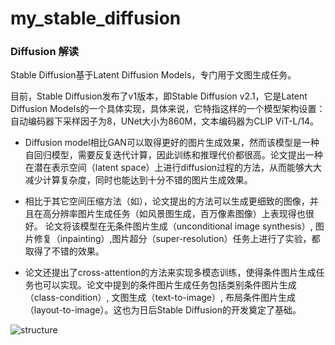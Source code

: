 # my_stable_diffusion


### Diffusion 解读

Stable Diffusion基于Latent Diffusion Models，专门用于文图生成任务。

目前，Stable Diffusion发布了v1版本，即Stable Diffusion v2.1，它是Latent Diffusion Models的一个具体实现，具体来说，它特指这样的一个模型架构设置：自动编码器下采样因子为8，UNet大小为860M，文本编码器为CLIP ViT-L/14。


- Diffusion model相比GAN可以取得更好的图片生成效果，然而该模型是一种自回归模型，需要反复迭代计算，因此训练和推理代价都很高。论文提出一种在潜在表示空间（latent space）上进行diffusion过程的方法，从而能够大大减少计算复杂度，同时也能达到十分不错的图片生成效果。

- 相比于其它空间压缩方法（如），论文提出的方法可以生成更细致的图像，并且在高分辨率图片生成任务（如风景图生成，百万像素图像）上表现得也很好。
论文将该模型在无条件图片生成（unconditional image synthesis）, 图片修复（inpainting）,图片超分（super-resolution）任务上进行了实验，都取得了不错的效果。

- 论文还提出了cross-attention的方法来实现多模态训练，使得条件图片生成任务也可以实现。论文中提到的条件图片生成任务包括类别条件图片生成（class-condition）, 文图生成（text-to-image）, 布局条件图片生成（layout-to-image）。这也为日后Stable Diffusion的开发奠定了基础。



![structure](https://pic2.zhimg.com/80/v2-691cbd5fe5c322a3b39b3ac2c3af2de5_1440w.webp)
